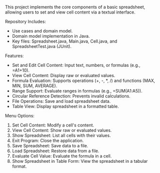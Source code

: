 This project implements the core components of a basic spreadsheet, allowing users to set and view cell content via a textual interface.

Repository Includes:

- Use cases and domain model.
- Domain model implementation in Java.
- Key files: Spreadsheet.java, Main.java, Cell.java, and SpreadsheetTest.java (JUnit).

Features:
- Set and Edit Cell Content: Input text, numbers, or formulas (e.g., =A1+10).
- View Cell Content: Display raw or evaluated values.
- Formula Evaluation: Supports operations (+, -, *, /) and functions (MAX, MIN, SUM, AVERAGE).
- Range Support: Evaluate ranges in formulas (e.g., =SUM(A1:A5)).
- Circular Reference Detection: Prevents invalid calculations.
- File Operations: Save and load spreadsheet data.
- Table View: Display spreadsheet in a formatted table.

Menu Options:
1. Set Cell Content: Modify a cell's content.
2. View Cell Content: Show raw or evaluated values.
3. Show Spreadsheet: List all cells with their values.
4. Exit Program: Close the application.
5. Save Spreadsheet: Save data to a file.
6. Load Spreadsheet: Restore data from a file.
7. Evaluate Cell Value: Evaluate the formula in a cell.
8. Show Spreadsheet in Table Form: View the spreadsheet in a tabular format.
   
